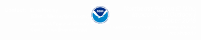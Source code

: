 <style>
  #footer-content {
    color: white;
    display: flex;
    justify-content: space-between;
  }

  #footer-content-center {
    min-width: fit-content;
  }

  #footer-content-right,
  #footer-content-left {
    width: calc((100% - 50px) / 2);
    display: flex;
  }

  #footer-content-left {
    align-items: center;
  }

  #footer-content-left > div {
    text-align: left;
    margin-left: 12px;
    font-size: 12px;
  }

  #footer-content-right {
    font-style: italic;
    text-align: right;
    flex-direction: column;
    justify-content: center;
  }

  #footer-content-left > p,
  #footer-content-left > div > p,
  #footer-content-right > p,
  #footer-content-right > div > p {
    margin: 0px;
    line-height: 16px;
  }

  #footer-content-left > div > p {
    margin-bottom: 4px;
  }
</style>


<div id='footer-content'>
  <div id='footer-content-left'>
    <p style='margin-top: 4px; align-self: start'>Contact:</p>
    <div>
      <p>Ellen Mecray (Ellen.L.Mecray@noaa.gov)</p>
      <p>Northeast Regional Climate Center (nrcc@cornell.edu)</p>
    </div>
  </div>
  <div id='footer-content-center'>
    <img src='./assets/noaa_emblem_logo-2022.png' alt='NOAA emblem' style='height: 50px' />
  </div>
  <div id='footer-content-right'>
    <p style='font-size: 16px;'>Northeast Region El Niño Impacts and Outlook | October 2018</p>
    <p><a href='https://www.drought.gov/drought/resources/reports' style='color: white; font-size: 12px; text-decoration: none'>https://www.drought.gov/drought/resources/reports</a></p>
  </div>
</div>
